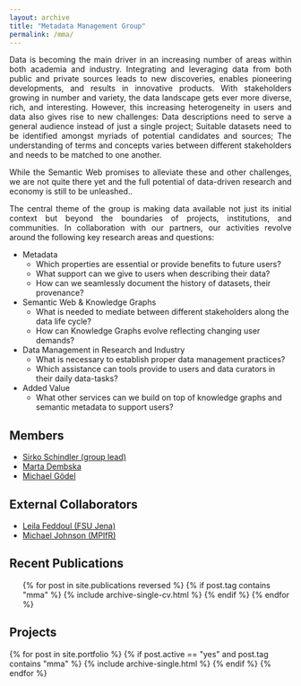 ```yaml
---
layout: archive
title: "Metadata Management Group"
permalink: /mma/
---
```

<p align="justify">
Data is becoming the main driver in an increasing number of areas within both academia and industry. Integrating and leveraging data from both public and private sources leads to new discoveries, enables pioneering developments, and results in innovative products. With stakeholders growing in number and variety, the data landscape gets ever more diverse, rich, and interesting. However, this increasing heterogeneity in users and data also gives rise to new challenges:
Data descriptions need to serve a general audience instead of just a single project;
Suitable datasets need to be identified amongst myriads of potential candidates and sources;
The understanding of terms and concepts varies between different stakeholders and needs to be matched to one another.
</p>

<p align="justify">
While the Semantic Web promises to alleviate these and other challenges, we are not quite there yet and the full potential of data-driven research and economy is still to be unleashed..
</p>

<p align="justify">
The central theme of the group is making data available not just its initial context but beyond the boundaries of projects, institutions, and communities. In collaboration with our partners, our activities revolve around the following key research areas and questions:

* Metadata
  * Which properties are essential or provide benefits to future users?
  * What support can we give to users when describing their data?
  * How can we seamlessly document the history of datasets, their provenance?
* Semantic Web & Knowledge Graphs
  * What is needed to mediate between different stakeholders along the data life cycle?
  * How can Knowledge Graphs evolve reflecting changing user demands?
* Data Management in Research and Industry
  * What is necessary to establish proper data management practices?
  * Which assistance can tools provide to users and data curators in their daily data-tasks?
* Added Value
  * What other services can we build on top of knowledge graphs and semantic metadata to support users?
</p>

## Members

* [Sirko Schindler (group lead)](https://marcusparadies.github.io/mma/members/~schindler/)
* [Marta Dembska](https://marcusparadies.github.io/mma/members/~dembska/)
* [Michael Gödel](https://marcusparadies.github.io/mma/members/~goedel/)

## External Collaborators

* [Leila Feddoul (FSU Jena)](https://marcusparadies.github.io/mma/members/~feddoul/)
* [Michael Johnson (MPIfR)](https://marcusparadies.github.io/mma/members/~johnson/)

## Recent Publications
  <ul>{% for post in site.publications reversed %}
    {% if post.tag contains "mma" %}
      {% include archive-single-cv.html %}
    {% endif %}
  {% endfor %}</ul>
  

## Projects

{% for post in site.portfolio %}
  {% if post.active == "yes" and post.tag contains "mma" %}
    {% include archive-single.html %}
  {% endif %}
{% endfor %}
